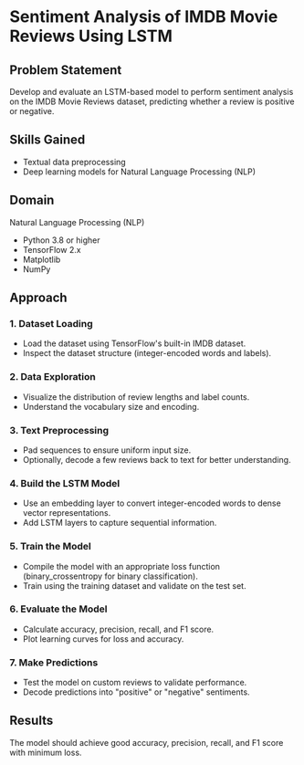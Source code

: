 # Sentiment Analysis of IMDB Movie Reviews Using LSTM

## Problem Statement
Develop and evaluate an LSTM-based model to perform sentiment analysis on the IMDB Movie Reviews dataset, predicting whether a review is positive or negative.

## Skills Gained
- Textual data preprocessing
- Deep learning models for Natural Language Processing (NLP)

## Domain
Natural Language Processing (NLP)

- Python 3.8 or higher
- TensorFlow 2.x
- Matplotlib
- NumPy
## Approach
### 1. Dataset Loading
- Load the dataset using TensorFlow's built-in IMDB dataset.
- Inspect the dataset structure (integer-encoded words and labels).

### 2. Data Exploration
- Visualize the distribution of review lengths and label counts.
- Understand the vocabulary size and encoding.

### 3. Text Preprocessing
- Pad sequences to ensure uniform input size.
- Optionally, decode a few reviews back to text for better understanding.

### 4. Build the LSTM Model
- Use an embedding layer to convert integer-encoded words to dense vector representations.
- Add LSTM layers to capture sequential information.

### 5. Train the Model
- Compile the model with an appropriate loss function (binary_crossentropy for binary classification).
- Train using the training dataset and validate on the test set.

### 6. Evaluate the Model
- Calculate accuracy, precision, recall, and F1 score.
- Plot learning curves for loss and accuracy.

### 7. Make Predictions
- Test the model on custom reviews to validate performance.
- Decode predictions into "positive" or "negative" sentiments.

## Results
The model should achieve good accuracy, precision, recall, and F1 score with minimum loss.
